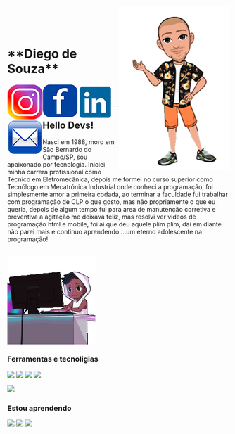 <img align="right" width="250px" style="margin-top:-20px" src="./Diego_avatar.png">

</br>
</br>

<div display="inline-block">
    <h1 align="left">**Diego de Souza**</h1>
    <a href="https://www.instagram.com/jahdigao/">
    <img align="left" width="80px" src="insta.png" alt="instagram" style="vertical-align:top;">
    </a> 
    <a href="https://www.facebook.com/diegodesouza102">
    <img align="left" width="80px" src="face.png" alt="facebook" style="vertical-align:top;">
    </a>
    <a href="https://www.linkedin.com/in/diego-de-souza-50638282/">
    <img align="left" width="80px" src="linkedin.png" alt="linkedin" style="vertical-align:top;">
    </a>
    <a href="mailto:diegodesouza.souza@gmail.com">
    <img align="left" width="80px" src="email.png" alt="email" style="vertical-align:top;">
    </a>
</div>

</br>
</br>

---
## Hello Devs!

Nasci em 1988, moro em São Bernardo do Campo/SP, sou apaixonado por tecnologia. Iniciei minha carrera profissional como Técnico em Eletromecânica, depois me formei no curso superior como Tecnólogo em Mecatrônica Industrial onde conheci a programação, foi simplesmente amor a primeira codada, ao terminar a faculdade fui trabalhar com programação de CLP o que gosto, mas não propriamente o que eu queria, depois de algum tempo fui para area de manutenção corretiva e preventiva a agitação me deixava feliz, mas resolvi ver videos de programação html e mobile, foi ai que deu aquele plim plim, dai em diante não parei mais e continuo aprendendo....um eterno adolescente na programação!

</br>

<img align="center" width="200px" src="xero-code.gif" alt="codando" style="vertical-align:top;">


</br>

### Ferramentas e tecnoligias

<img width="40px" src="https://cdn.jsdelivr.net/gh/devicons/devicon/icons/adonisjs/adonisjs-original.svg" /> 
<img width="40px" src="https://cdn.jsdelivr.net/gh/devicons/devicon/icons/adonisjs/adonisjs-original.svg" />  
<img width="40px" src="https://cdn.jsdelivr.net/gh/devicons/devicon/icons/adonisjs/adonisjs-original.svg" />  
<img width="40px" src="https://cdn.jsdelivr.net/gh/devicons/devicon/icons/adonisjs/adonisjs-original.svg" />

<link rel="stylesheet" href="https://cdn.jsdelivr.net/gh/devicons/devicon@v2.15.1/devicon.min.css">
          


<i class="devicon-adonisjs-original colori"></i>

<img height="40px" src="https://cdn.jsdelivr.net/gh/devicons/devicon/icons/adonisjs/adonisjs-original.svg" />
                    
          
### Estou aprendendo
           
<img width="40px" src="https://cdn.jsdelivr.net/gh/devicons/devicon/icons/adonisjs/adonisjs-original.svg" /> 
<img width="40px" src="https://cdn.jsdelivr.net/gh/devicons/devicon/icons/adonisjs/adonisjs-original.svg" />
<img width="40px" src="https://cdn.jsdelivr.net/gh/devicons/devicon/icons/adonisjs/adonisjs-original.svg" />
 
